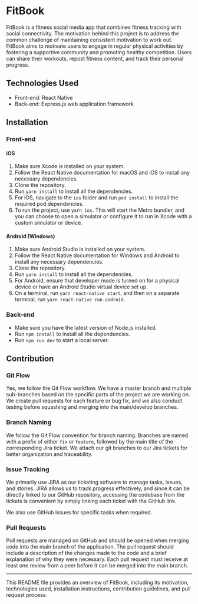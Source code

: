 # FitBook

FitBook is a fitness social media app that combines fitness tracking with social connectivity. The motivation behind this project is to address the common challenge of maintaining consistent motivation to work out. FitBook aims to motivate users to engage in regular physical activities by fostering a supportive community and promoting healthy competition. Users can share their workouts, repost fitness content, and track their personal progress.

## Technologies Used

- Front-end: React Native
- Back-end: Express.js web application framework

## Installation

### Front-end

#### iOS

1. Make sure Xcode is installed on your system.
2. Follow the React Native documentation for macOS and iOS to install any necessary dependencies.
3. Clone the repository.
4. Run `yarn install` to install all the dependencies.
5. For iOS, navigate to the `ios` folder and run `pod install` to install the required pod dependencies.
6. To run the project, use `yarn ios`. This will start the Metro bundler, and you can choose to open a simulator or configure it to run in Xcode with a custom simulator or device.

#### Android (Windows)

1. Make sure Android Studio is installed on your system.
2. Follow the React Native documentation for Windows and Android to install any necessary dependencies.
3. Clone the repository.
4. Run `yarn install` to install all the dependencies.
5. For Android, ensure that developer mode is turned on for a physical device or have an Android Studio virtual device set up.
6. On a terminal, run `yarn react-native start`, and then on a separate terminal, run `yarn react-native run-android`.

### Back-end

- Make sure you have the latest version of Node.js installed.
- Run `npm install` to install all the dependencies.
- Run `npm run dev` to start a local server.

## Contribution

### Git Flow

Yes, we follow the Git Flow workflow. We have a master branch and multiple sub-branches based on the specific parts of the project we are working on. We create pull requests for each feature or bug fix, and we also conduct testing before squashing and merging into the main/develop branches.

### Branch Naming

We follow the Git Flow convention for branch naming. Branches are named with a prefix of either `fix` or `feature`, followed by the main title of the corresponding Jira ticket. We attach our git branches to our Jira tickets for better organization and traceability.

### Issue Tracking

We primarily use JIRA as our ticketing software to manage tasks, issues, and stories. JIRA allows us to track progress effectively, and since it can be directly linked to our GitHub repository, accessing the codebase from the tickets is convenient by simply linking each ticket with the GitHub link.

We also use GitHub issues for specific tasks when required.

### Pull Requests

Pull requests are managed on GitHub and should be opened when merging code into the main branch of the application. The pull request should include a description of the changes made to the code and a brief explanation of why they were necessary. Each pull request must receive at least one review from a peer before it can be merged into the main branch.

---

This README file provides an overview of FitBook, including its motivation, technologies used, installation instructions, contribution guidelines, and pull request process.
